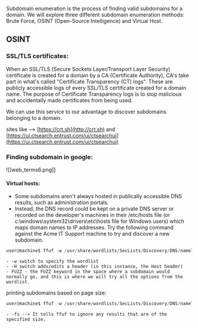 Subdomain enumeration is the process of finding valid subdomains for a domain.
We will explore three different subdomain enumeration methods: Brute Force, OSINT (Open-Source Intelligence) and Virtual Host.

## OSINT
### SSL/TLS certificates:
When an SSL/TLS (Secure Sockets Layer/Transport Layer Security) certificate is created for a domain by a CA (Certificate Authority), CA's take part in what's called "Certificate Transparency (CT) logs". These are publicly accessible logs of every SSL/TLS certificate created for a domain name. The purpose of Certificate Transparency logs is to stop malicious and accidentally made certificates from being used. 

We can use this service to our advantage to discover subdomains belonging to a domain.

sites like --> [https://crt.sh](http://crt.sh) and [https://ui.ctsearch.entrust.com/ui/ctsearchui](https://ui.ctsearch.entrust.com/ui/ctsearchui)

### Finding subdomain in google:
![[web_terms6.png]]

#### Virtual hosts:
- Some subdomains aren't always hosted in publically accessible DNS results, such as administration portals. 
- Instead, the DNS record could be kept on a private DNS server or recorded on the developer's machines in their /etc/hosts file (or c:\windows\system32\drivers\etc\hosts file for Windows users) which maps domain names to IP addresses.
Try the following command against the Acme IT Support machine to try and discover a new subdomain.
```python
user@machine$ ffuf -w /usr/share/wordlists/SecLists/Discovery/DNS/namelist.txt -H "Host: FUZZ.acmeitsupport.thm" -u http://10.10.248.110
```
	- -w switch to specify the wordlist
	- -H switch adds/edits a header (in this instance, the Host header)
	- FUZZ - the FUZZ keyword in the space where a subdomain would normally go, and this is where we will try all the options from the wordlist.

printing subdomains based on page size:
```python
user@machine$ ffuf -w /usr/share/wordlists/SecLists/Discovery/DNS/namelist.txt -H "Host: FUZZ.acmeitsupport.thm" -u http://10.10.248.110 -fs {size}
```
	- -fs --> It tells ffuf to ignore any results that are of the specified size.